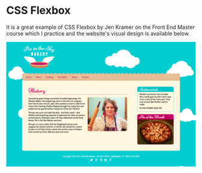 # CSS Flexbox

It is a great example of CSS Flexbox by Jen Kramer on the Front End Master course which I practice and the website's visual design is available below.

<img src="Webpage.png">
